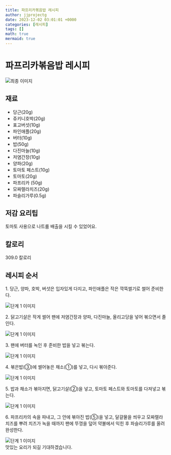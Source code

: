 ```yaml
---
title: 파프리카볶음밥 레시피
author: jjprojectg
date: 2023-12-02 03:01:01 +0000
categories: [레시피]
tags: []
math: true
mermaid: true
---
```

<meta name="og:type" content="website"/>
<meta charset="UTF-8"/>
<div class="header">
  <h1>파프리카볶음밥 레시피</h1>
</div>

<div class="container my-4">
  <div class="row">
    <div class="col-12 col-md-6">
      <div class="recipe-image">
        <img src="http://www.foodsafetykorea.go.kr/uploadimg/cook/10_00439_2.png" class="step-image" alt="최종 이미지"/>
      </div>
    </div>
    <div class="col-12 col-md-6">
      <div class="ingredients">
        <h2>재료</h2>
        <ul class="card">
          <li> 당근(20g) </li>
          <li>  쥬키니호박(20g) </li>
          <li>  표고버섯(10g) </li>
          <li> 파인애플(20g) </li>
          <li>  버터(10g) </li>
          <li>  밥(50g) </li>
          <li> 다진마늘(10g) </li>
          <li>  저염간장(10g) </li>
          <li>  양파(20g) </li>
          <li> 토마토 페스트(10g) </li>
          <li>  토마토(20g) </li>
          <li>  파프리카 (50g) </li>
          <li> 모짜렐라치즈(20g) </li>
          <li>  파슬리가루(0.5g) </li>
</ul>
      </div>
    </div>
    <div class="col-12 col-md-6">
      <div class="ingredients">
        <h2>저감 요리팁</h2>
        <div class="card"> 
          <p>
            토마토 사용으로 나트륨 배출을 시킬 수 있었어요.
          </p>
        </div>
      </div>
      <div class="ingredients">
        <h2>칼로리</h2>
        <div class="card"> 
          <p>
            309.0 칼로리
          </p>
        </div>
      </div>
    </div>
  </div>

  <h2 class="my-4">레시피 순서</h2>
  <div class="card recipe-card">
    <div class="card-body recipe-step">
      <p class="card-text step-description">1. 당근, 양파, 호박, 버섯은 입자있게
다지고, 파인애플은 작은 깍뚝썰기로
썰어 준비한다.</p>
      <img src="http://www.foodsafetykorea.go.kr/uploadimg/cook/20_00439_1.png" alt="단계 1 이미지" class="step-image"/>
    </div>
  </div>
  <div class="card recipe-card">
    <div class="card-body recipe-step">
      <p class="card-text step-description">2. 닭고기살은 작게 썰어 팬에 저염간장과
양파, 다진마늘, 올리고당을 넣어
볶으면서 졸인다.</p>
      <img src="http://www.foodsafetykorea.go.kr/uploadimg/cook/20_00439_2.png" alt="단계 1 이미지" class="step-image"/>
    </div>
  </div>
  <div class="card recipe-card">
    <div class="card-body recipe-step">
      <p class="card-text step-description">3. 팬에 버터를 녹인 후 준비한 밥을
넣고 볶는다.</p>
      <img src="http://www.foodsafetykorea.go.kr/uploadimg/cook/20_00439_3.png" alt="단계 1 이미지" class="step-image"/>
    </div>
  </div>
  <div class="card recipe-card">
    <div class="card-body recipe-step">
      <p class="card-text step-description">4. 볶은밥(③)에 썰어놓은 채소(①)를
넣고, 다시 볶아준다.</p>
      <img src="http://www.foodsafetykorea.go.kr/uploadimg/cook/20_00439_4.png" alt="단계 1 이미지" class="step-image"/>
    </div>
  </div>
  <div class="card recipe-card">
    <div class="card-body recipe-step">
      <p class="card-text step-description">5. 밥과 채소가 볶아지면, 닭고기살(②)을
넣고, 토마토 페스트와 토마토를
다져넣고 볶는다.</p>
      <img src="http://www.foodsafetykorea.go.kr/uploadimg/cook/20_00439_5.png" alt="단계 1 이미지" class="step-image"/>
    </div>
  </div>
  <div class="card recipe-card">
    <div class="card-body recipe-step">
      <p class="card-text step-description">6. 파프리카의 속을 파내고, 그 안에
볶아진 밥(⑤)을 넣고, 달걀물을
씌우고 모짜렐라치즈를 뿌려 치즈가
녹을 때까지 팬에 뚜껑을 덮어
약불에서 익힌 후 파슬리가루를
올려 완성한다.</p>
      <img src="http://www.foodsafetykorea.go.kr/uploadimg/cook/20_00439_6.png" alt="단계 1 이미지" class="step-image"/>
    </div>
  </div>

</div>
맛있는 요리가 되길 기대하겠습니다.
